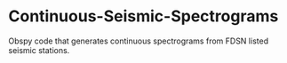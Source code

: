 # Continuous-Seismic-Spectrograms
Obspy code that generates continuous spectrograms from FDSN listed seismic stations.
